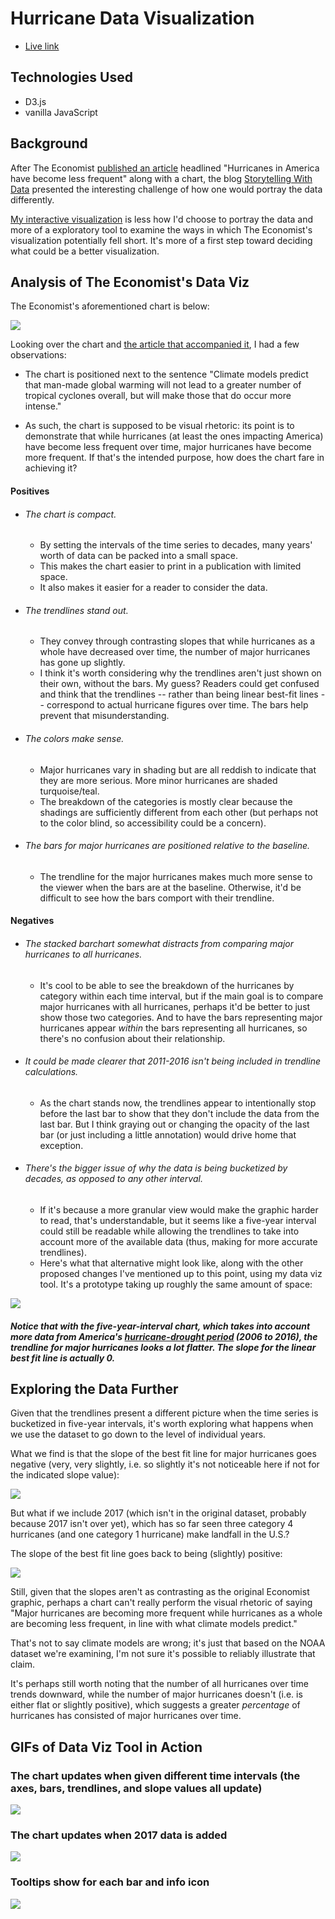 # Hurricane Data Visualization
* [Live link][live-link]

## Technologies Used
* D3.js
* vanilla JavaScript


## Background

After The Economist [published an article][economist-link] headlined "Hurricanes in America have become less frequent" along with a chart, the blog [Storytelling With Data][storytelling-with-data-link] presented the interesting challenge of how one would portray the data differently.

[My interactive visualization][live-link] is less how I'd choose to portray the data and more of a exploratory tool to examine the ways in which The Economist's visualization potentially fell short. It's more of a first step toward deciding what could be a better visualization.

## Analysis of The Economist's Data Viz

The Economist's aforementioned chart is below:

<img src="lib/economist-stacked-barchart.png"></img>

Looking over the chart and [the article that accompanied it][economist-link], I had a few observations:
* The chart is positioned next to the sentence "Climate models predict that man-made global warming will not lead to a greater number of tropical cyclones overall, but will make those that do occur more intense."

* As such, the chart is supposed to be visual rhetoric: its point is to demonstrate that while hurricanes (at least the ones impacting America) have become less frequent over time, major hurricanes have become more frequent. If that's the intended purpose, how does the chart fare in achieving it?

#### Positives
* ###### The chart is compact.
  * By setting the intervals of the time series to decades, many years' worth of data can be packed into a small space.
  * This makes the chart easier to print in a publication with limited space.
  * It also makes it easier for a reader to consider the data.
* ###### The trendlines stand out.
  * They convey through contrasting slopes that while hurricanes as a whole have decreased over time, the number of major hurricanes has gone up slightly.
  * I think it's worth considering why the trendlines aren't just shown on their own, without the bars. My guess? Readers could get confused and think that the trendlines -- rather than being linear best-fit lines -- correspond to actual hurricane figures over time. The bars help prevent that misunderstanding.
* ###### The colors make sense.
  * Major hurricanes vary in shading but are all reddish to indicate that they are more serious. More minor hurricanes are shaded turquoise/teal.
  * The breakdown of the categories is mostly clear because the shadings are sufficiently different from each other (but perhaps not to the color blind, so accessibility could be a concern).
* ###### The bars for major hurricanes are positioned relative to the baseline.
  * The trendline for the major hurricanes makes much more sense to the viewer when the bars are at the baseline. Otherwise, it'd be difficult to see how the bars comport with their trendline.

#### Negatives
* ###### The stacked barchart somewhat distracts from comparing major hurricanes to all hurricanes.
  * It's cool to be able to see the breakdown of the hurricanes by category within each time interval, but if the main goal is to compare major hurricanes with all hurricanes, perhaps it'd be better to just show those two categories. And to have the bars representing major hurricanes appear _within_ the bars representing all hurricanes, so there's no confusion about their relationship.
* ###### It could be made clearer that 2011-2016 isn't being included in trendline calculations.
  * As the chart stands now, the trendlines appear to intentionally stop before the last bar to show that they don't include the data from the last bar. But I think graying out or changing the opacity of the last bar (or just including a little annotation) would drive home that exception.
* ###### There's the bigger issue of why the data is being bucketized by decades, as opposed to any other interval.
  * If it's because a more granular view would make the graphic harder to read, that's understandable, but it seems like a five-year interval could still be readable while allowing the trendlines to take into account more of the available data (thus, making for more accurate trendlines).
  * Here's what that alternative might look like, along with the other proposed changes I've mentioned up to this point, using my data viz tool. It's a prototype taking up roughly the same amount of space:

<img src="lib/five-year-interval-chart.png"></img>

##### Notice that with the five-year-interval chart, which takes into account more data from America's [hurricane-drought period][wapo-link] (2006 to 2016), the trendline for major hurricanes looks a lot flatter. The slope for the linear best fit line is actually 0.

## Exploring the Data Further

Given that the trendlines present a different picture when the time series is bucketized in five-year intervals, it's worth exploring what happens when we use the dataset to go down to the level of individual years.

What we find is that the slope of the best fit line for major hurricanes goes negative (very, very slightly, i.e. so slightly it's not noticeable here if not for the indicated slope value):

<img src="lib/one-year-interval-chart.png"></img>

But what if we include 2017 (which isn't in the original dataset, probably because 2017 isn't over yet), which has so far seen three category 4 hurricanes (and one category 1 hurricane) make landfall in the U.S.?

The slope of the best fit line goes back to being (slightly) positive:

<img src="lib/one-year-interval-chart-plus-2017.png"></img>

Still, given that the slopes aren't as contrasting as the original Economist graphic, perhaps a chart can't really perform the visual rhetoric of saying "Major hurricanes are becoming more frequent while hurricanes as a whole are becoming less frequent, in line with what climate models predict."

That's not to say climate models are wrong; it's just that based on the NOAA dataset we're examining, I'm not sure it's possible to reliably illustrate that claim.

It's perhaps still worth noting that the number of all hurricanes over time trends downward, while the number of major hurricanes doesn't (i.e. is either flat or slightly positive), which suggests a greater _percentage_ of hurricanes has consisted of major hurricanes over time.

[storytelling-with-data-link]: http://www.storytellingwithdata.com/blog/2017/9/13/how-would-you-show-this-data

[economist-link]: https://www.economist.com/blogs/graphicdetail/2017/09/daily-chart-5

[live-link]: https://jclin2013.github.io/HurricaneDataViz/

[wapo-link]: https://www.washingtonpost.com/news/capital-weather-gang/wp/2016/08/04/the-u-s-coast-is-in-an-unprecedented-hurricane-drought-why-this-is-terrifying/?utm_term=.e33cb80cb4ff

## GIFs of Data Viz Tool in Action

### The chart updates when given different time intervals (the axes, bars, trendlines, and slope values all update)

<img src="lib/chart-interval-change.gif"></img>

### The chart updates when 2017 data is added

<img src="lib/chart-2017-change.gif"></img>

### Tooltips show for each bar and info icon

<img src="lib/chart-tooltips-demo.gif"></img>
